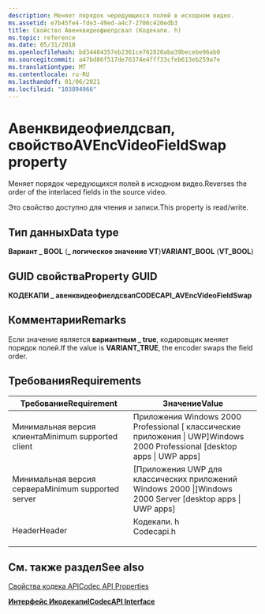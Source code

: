 ```yaml
---
description: Меняет порядок чередующихся полей в исходном видео.
ms.assetid: e7b45fe4-fde3-49ed-a4c7-2706c420edb3
title: Свойство Авенквидеофиелдсвап (Кодекапи. h)
ms.topic: reference
ms.date: 05/31/2018
ms.openlocfilehash: bd34484357eb2361ce762820aba39becebe96ab0
ms.sourcegitcommit: a47bd86f517de76374e4fff33cfeb613eb259a7e
ms.translationtype: MT
ms.contentlocale: ru-RU
ms.lasthandoff: 01/06/2021
ms.locfileid: "103894966"
---
```

# <a name="avencvideofieldswap-property"></a><span data-ttu-id="52e27-103">Авенквидеофиелдсвап, свойство</span><span class="sxs-lookup"><span data-stu-id="52e27-103">AVEncVideoFieldSwap property</span></span>

<span data-ttu-id="52e27-104">Меняет порядок чередующихся полей в исходном видео.</span><span class="sxs-lookup"><span data-stu-id="52e27-104">Reverses the order of the interlaced fields in the source video.</span></span>

<span data-ttu-id="52e27-105">Это свойство доступно для чтения и записи.</span><span class="sxs-lookup"><span data-stu-id="52e27-105">This property is read/write.</span></span>

## <a name="data-type"></a><span data-ttu-id="52e27-106">Тип данных</span><span class="sxs-lookup"><span data-stu-id="52e27-106">Data type</span></span>

<span data-ttu-id="52e27-107">**Вариант \_ BOOL** (**\_ логическое значение VT**)</span><span class="sxs-lookup"><span data-stu-id="52e27-107">**VARIANT\_BOOL** (**VT\_BOOL**)</span></span>

## <a name="property-guid"></a><span data-ttu-id="52e27-108">GUID свойства</span><span class="sxs-lookup"><span data-stu-id="52e27-108">Property GUID</span></span>

<span data-ttu-id="52e27-109">**КОДЕКАПИ \_ авенквидеофиелдсвап**</span><span class="sxs-lookup"><span data-stu-id="52e27-109">**CODECAPI\_AVEncVideoFieldSwap**</span></span>

## <a name="remarks"></a><span data-ttu-id="52e27-110">Комментарии</span><span class="sxs-lookup"><span data-stu-id="52e27-110">Remarks</span></span>

<span data-ttu-id="52e27-111">Если значение является **вариантным \_ true**, кодировщик меняет порядок полей.</span><span class="sxs-lookup"><span data-stu-id="52e27-111">If the value is **VARIANT\_TRUE**, the encoder swaps the field order.</span></span>

## <a name="requirements"></a><span data-ttu-id="52e27-112">Требования</span><span class="sxs-lookup"><span data-stu-id="52e27-112">Requirements</span></span>



| <span data-ttu-id="52e27-113">Требование</span><span class="sxs-lookup"><span data-stu-id="52e27-113">Requirement</span></span> | <span data-ttu-id="52e27-114">Значение</span><span class="sxs-lookup"><span data-stu-id="52e27-114">Value</span></span> |
|-------------------------------------|---------------------------------------------------------------------------------------|
| <span data-ttu-id="52e27-115">Минимальная версия клиента</span><span class="sxs-lookup"><span data-stu-id="52e27-115">Minimum supported client</span></span><br/> | <span data-ttu-id="52e27-116">Приложения Windows 2000 Professional \[ классические приложения \| UWP\]</span><span class="sxs-lookup"><span data-stu-id="52e27-116">Windows 2000 Professional \[desktop apps \| UWP apps\]</span></span><br/>                     |
| <span data-ttu-id="52e27-117">Минимальная версия сервера</span><span class="sxs-lookup"><span data-stu-id="52e27-117">Minimum supported server</span></span><br/> | <span data-ttu-id="52e27-118">\[Приложения UWP для классических приложений Windows 2000 \|\]</span><span class="sxs-lookup"><span data-stu-id="52e27-118">Windows 2000 Server \[desktop apps \| UWP apps\]</span></span><br/>                           |
| <span data-ttu-id="52e27-119">Header</span><span class="sxs-lookup"><span data-stu-id="52e27-119">Header</span></span><br/>                   | <dl> <span data-ttu-id="52e27-120"><dt>Кодекапи. h</dt></span><span class="sxs-lookup"><span data-stu-id="52e27-120"><dt>Codecapi.h</dt></span></span> </dl> |



## <a name="see-also"></a><span data-ttu-id="52e27-121">См. также раздел</span><span class="sxs-lookup"><span data-stu-id="52e27-121">See also</span></span>

<dl> <dt>

[<span data-ttu-id="52e27-122">Свойства кодека API</span><span class="sxs-lookup"><span data-stu-id="52e27-122">Codec API Properties</span></span>](codec-api-properties.md)
</dt> <dt>

[<span data-ttu-id="52e27-123">**Интерфейс Икодекапи**</span><span class="sxs-lookup"><span data-stu-id="52e27-123">**ICodecAPI Interface**</span></span>](/windows/desktop/api/Strmif/nn-strmif-icodecapi)
</dt> </dl>

 

 




